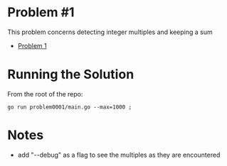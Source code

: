 Problem #1
==========

This problem concerns detecting integer multiples and keeping a sum

* [Problem 1](https://projecteuler.net/problem=1)

Running the Solution
=====

From the root of the repo:

```
go run problem0001/main.go --max=1000 ;
```

Notes
=====

  * add "--debug" as a flag to see the multiples as they are encountered

